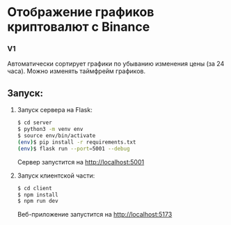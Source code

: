 # Отображение графиков криптовалют с Binance

### V1
Автоматически сортирует графики по убыванию изменения цены (за 24 часа). Можно изменять таймфрейм графиков.

## Запуск:

1. Запуск сервера на Flask:

    ```sh
    $ cd server
    $ python3 -m venv env
    $ source env/bin/activate
    (env)$ pip install -r requirements.txt
    (env)$ flask run --port=5001 --debug
    ```

    Сервер запустится на [http://localhost:5001](http://localhost:5001)

1. Запуск клиентской части:

    ```sh
    $ cd client
    $ npm install
    $ npm run dev
    ```

    Веб-приложение запустится на [http://localhost:5173](http://localhost:5173)
